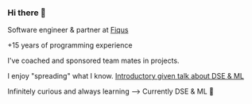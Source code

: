 ### Hi there 👋
Software engineer & partner at [Fiqus](http://fiqus.coop/)  

<!-- ![Fiqus logo](https://fiqus.coop/wp-content/themes/fiqustheme/img/fiquscontacto.png) -->

+15 years of programming experience

I've coached and sponsored team mates in projects.

I enjoy "spreading" what I know. [Introductory given talk about DSE & ML](https://youtu.be/nRu1ecY_R-k)

Infinitely curious and always learning  --> Currently DSE & ML 🌱 


<!--
**mjvallone/mjvallone** is a ✨ _special_ ✨ repository because its `README.md` (this file) appears on your GitHub profile.

Here are some ideas to get you started:

- 🔭 I’m currently working on ...
- 🌱 I’m currently learning ...
- 👯 I’m looking to collaborate on ...
- 🤔 I’m looking for help with ...
- 💬 Ask me about ...
- 📫 How to reach me: ...
- 😄 Pronouns: ...
- ⚡ Fun fact: ...
-->

